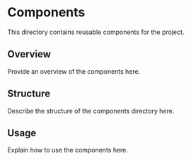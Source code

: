 # Components

This directory contains reusable components for the project.

## Overview

Provide an overview of the components here.

## Structure

Describe the structure of the components directory here.

## Usage

Explain how to use the components here.